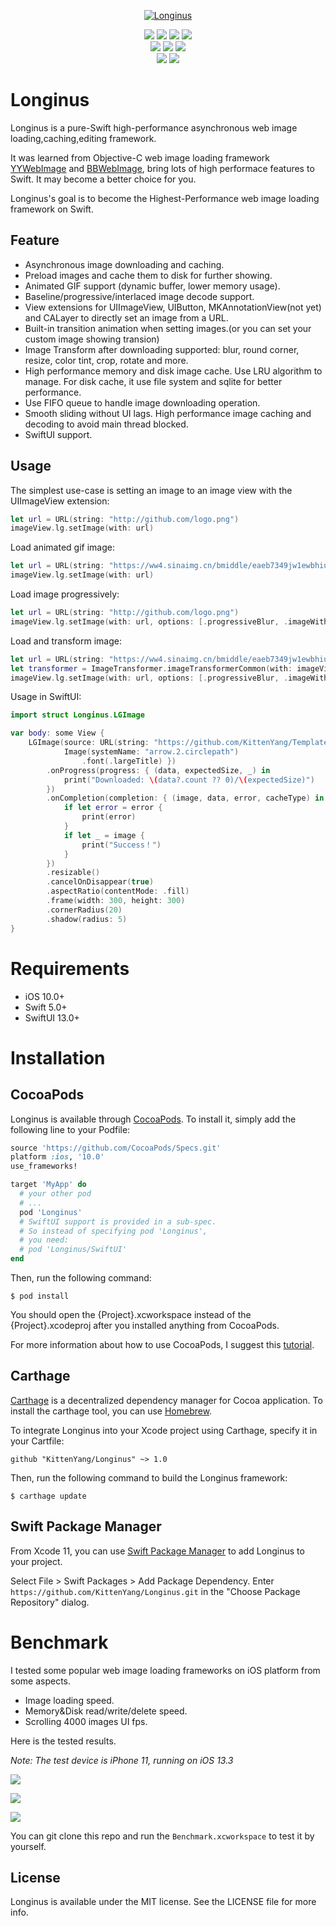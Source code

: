 <p align="center">
<a href="https://github.com/KittenYang/Longinus">
<img src="Assets/Logo.png" alt="Longinus" />
</a>
</p>
<p align="center">
  <a href="https://github.com/KittenYang/Longinus/actions?query=workflow%3Abuild"><img src="https://img.shields.io/github/workflow/status/KittenYang/Longinus/build/master?style=for-the-badge"></a>
  <a href="https://github.com/KittenYang/Longinus/graphs/contributors"><img src="https://img.shields.io/github/contributors/KittenYang/Longinus.svg?style=for-the-badge"></a>
  <a href="https://github.com/KittenYang/Longinus/network/members"><img src="https://img.shields.io/github/forks/KittenYang/Longinus.svg?style=for-the-badge"></a>  
  <a href="https://github.com/KittenYang/Longinus/stargazers"><img src="https://img.shields.io/github/stars/KittenYang/Longinus.svg?style=for-the-badge"></a>  
  <br />
  <a href="https://cocoapods.org/pods/Longinus"><img src="https://img.shields.io/cocoapods/v/Longinus.svg?style=for-the-badge"/></a>
  <a href="https://github.com/Carthage/Carthage/"><img src="https://img.shields.io/badge/Carthage-compatible-ff69b4?style=for-the-badge"></a>
  <a href="https://swift.org/package-manager/"><img src="https://img.shields.io/badge/SPM-compatible-orange?style=for-the-badge"></a> 
  <br />
  <a href="https://cocoapods.org/pods/Longinus"><img src="https://img.shields.io/cocoapods/l/Longinus.svg?style=for-the-badge"/></a>
  <a href="https://cocoapods.org/pods/Longinus"><img src="https://img.shields.io/cocoapods/p/Longinus.svg?style=for-the-badge"/></a>
</p>


# Longinus
Longinus is a pure-Swift high-performance asynchronous web image loading,caching,editing framework.

It was learned from Objective-C web image loading framework [YYWebImage](https://github.com/ibireme/YYWebImage) and [BBWebImage](https://github.com/Silence-GitHub/BBWebImage), bring lots of high performace features to Swift. It may become a better choice for you.

Longinus's goal is to become the Highest-Performance web image loading framework on Swift.

## Feature
* Asynchronous image downloading and caching.
* Preload images and cache them to disk for further showing.
* Animated GIF support (dynamic buffer, lower memory usage).
* Baseline/progressive/interlaced image decode support.
* View extensions for UIImageView, UIButton, MKAnnotationView(not yet) and CALayer to directly set an image from a URL.
* Built-in transition animation when setting images.(or you can set your custom image showing transion)
* Image Transform after downloading supported: blur, round corner, resize, color tint, crop, rotate and more.
* High performance memory and disk image cache. Use LRU algorithm to manage. For disk cache, it use file system and sqlite for better performance.
* Use FIFO queue to handle image downloading operation.
* Smooth sliding without UI lags. High performance image caching and decoding to avoid main thread blocked.
* SwiftUI support.

## Usage

The simplest use-case is setting an image to an image view with the UIImageView extension:
```swift
let url = URL(string: "http://github.com/logo.png")
imageView.lg.setImage(with: url)
```
Load animated gif image:
```swift
let url = URL(string: "https://ww4.sinaimg.cn/bmiddle/eaeb7349jw1ewbhiu69i2g20b4069e86.gif")
imageView.lg.setImage(with: url)
```
Load image progressively:
```swift
let url = URL(string: "http://github.com/logo.png")
imageView.lg.setImage(with: url, options: [.progressiveBlur, .imageWithFadeAnimation])
```
Load and transform image:
```swift
let url = URL(string: "https://ww4.sinaimg.cn/bmiddle/eaeb7349jw1ewbhiu69i2g20b4069e86.gif")
let transformer = ImageTransformer.imageTransformerCommon(with: imageView.frame.size, borderWidth: 2.0, borderColor: .white)
imageView.lg.setImage(with: url, options: [.progressiveBlur, .imageWithFadeAnimation], transformer: transformer)
```
Usage in SwiftUI:
```swift
import struct Longinus.LGImage

var body: some View {
    LGImage(source: URL(string: "https://github.com/KittenYang/Template-Image-Set/blob/master/Landscape/landscape-\(index).jpg?raw=true"), placeholder: {
            Image(systemName: "arrow.2.circlepath")
                .font(.largeTitle) })
        .onProgress(progress: { (data, expectedSize, _) in
            print("Downloaded: \(data?.count ?? 0)/\(expectedSize)")
        })
        .onCompletion(completion: { (image, data, error, cacheType) in
            if let error = error {
                print(error)
            }
            if let _ = image {
                print("Success！")
            }
        })
        .resizable()
        .cancelOnDisappear(true)
        .aspectRatio(contentMode: .fill)
        .frame(width: 300, height: 300)
        .cornerRadius(20)
        .shadow(radius: 5)
}

```

# Requirements
* iOS 10.0+
* Swift 5.0+
* SwiftUI 13.0+

# Installation
## CocoaPods

Longinus is available through [CocoaPods](https://cocoapods.org). To install it, simply add the following line to your Podfile:
```ruby
source 'https://github.com/CocoaPods/Specs.git'
platform :ios, '10.0'
use_frameworks!

target 'MyApp' do
  # your other pod
  # ...
  pod 'Longinus'
  # SwiftUI support is provided in a sub-spec. 
  # So instead of specifying pod 'Longinus', 
  # you need:
  # pod 'Longinus/SwiftUI'
end
```

Then, run the following command:

```
$ pod install
```

You should open the {Project}.xcworkspace instead of the {Project}.xcodeproj after you installed anything from CocoaPods.

For more information about how to use CocoaPods, I suggest this [tutorial](http://www.raywenderlich.com/64546/introduction-to-cocoapods-2).

## Carthage
[Carthage](https://github.com/Carthage/Carthage) is a decentralized dependency manager for Cocoa application. To install the carthage tool, you can use [Homebrew](http://brew.sh/).

To integrate Longinus into your Xcode project using Carthage, specify it in your Cartfile:

```
github "KittenYang/Longinus" ~> 1.0
```
Then, run the following command to build the Longinus framework:

```
$ carthage update
```

## Swift Package Manager
From Xcode 11, you can use [Swift Package Manager](https://swift.org/package-manager/) to add Longinus to your project.

Select File > Swift Packages > Add Package Dependency. Enter `https://github.com/KittenYang/Longinus.git` in the "Choose Package Repository" dialog.

# Benchmark
I tested some popular web image loading frameworks on iOS platform from some aspects.
* Image loading speed. 
* Memory&Disk read/write/delete speed.
* Scrolling 4000 images UI fps.

Here is the tested results. 

*Note: The test device is iPhone 11, running on iOS 13.3*

![](Assets/Image_loading_speed_benchmark.jpeg)

![](Assets/Memory_IO_benchmark.jpeg)

![](Assets/Disk_IO_benchmark.jpeg)


You can git clone this repo and run the `Benchmark.xcworkspace` to test it by yourself.

## License

Longinus is available under the MIT license. See the LICENSE file for more info.

